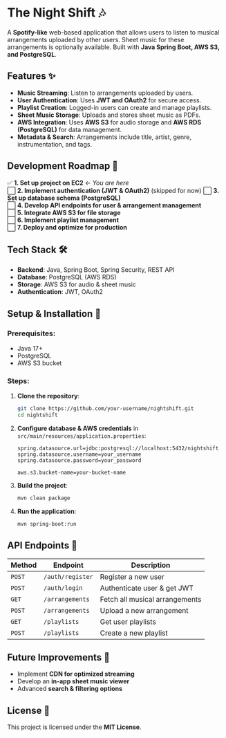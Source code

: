 # The Night Shift 🎶  
A **Spotify-like** web-based application that allows users to listen to musical arrangements uploaded by other users. Sheet music for these arrangements is optionally available. Built with **Java Spring Boot, AWS S3, and PostgreSQL**.

## Features ✨  
- **Music Streaming**: Listen to arrangements uploaded by users.
- **User Authentication**: Uses **JWT and OAuth2** for secure access.
- **Playlist Creation**: Logged-in users can create and manage playlists.
- **Sheet Music Storage**: Uploads and stores sheet music as PDFs.
- **AWS Integration**: Uses **AWS S3** for audio storage and **AWS RDS (PostgreSQL)** for data management.
- **Metadata & Search**: Arrangements include title, artist, genre, instrumentation, and tags.

## Development Roadmap 🚀  
✅ **1. Set up project on EC2** ← *You are here*  
⬜ **2. Implement authentication (JWT & OAuth2)**  (skipped for now)
⬜ **3. Set up database schema (PostgreSQL)**  
⬜ **4. Develop API endpoints for user & arrangement management**  
⬜ **5. Integrate AWS S3 for file storage**  
⬜ **6. Implement playlist management**  
⬜ **7. Deploy and optimize for production**  

## Tech Stack 🛠️  
- **Backend**: Java, Spring Boot, Spring Security, REST API
- **Database**: PostgreSQL (AWS RDS)
- **Storage**: AWS S3 for audio & sheet music
- **Authentication**: JWT, OAuth2

## Setup & Installation 🚀  
### Prerequisites:
- Java 17+
- PostgreSQL
- AWS S3 bucket

### Steps:
1. **Clone the repository**:
   ```sh
   git clone https://github.com/your-username/nightshift.git
   cd nightshift
   ```
2. **Configure database & AWS credentials** in `src/main/resources/application.properties`:
   ```properties
   spring.datasource.url=jdbc:postgresql://localhost:5432/nightshift
   spring.datasource.username=your_username
   spring.datasource.password=your_password
   
   aws.s3.bucket-name=your-bucket-name
   ```
3. **Build the project**:
   ```sh
   mvn clean package
   ```
4. **Run the application**:
   ```sh
   mvn spring-boot:run
   ```

## API Endpoints 📌  
| Method | Endpoint             | Description |
|--------|----------------------|-------------|
| `POST` | `/auth/register`     | Register a new user |
| `POST` | `/auth/login`        | Authenticate user & get JWT |
| `GET`  | `/arrangements`      | Fetch all musical arrangements |
| `POST` | `/arrangements`      | Upload a new arrangement |
| `GET`  | `/playlists`         | Get user playlists |
| `POST` | `/playlists`         | Create a new playlist |

## Future Improvements 🌱  
- Implement **CDN for optimized streaming**
- Develop an **in-app sheet music viewer**
- Advanced **search & filtering options**

## License 📜  
This project is licensed under the **MIT License**.
